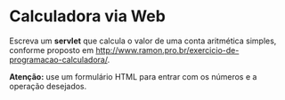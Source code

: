 # Calculadora via Web

Escreva um **servlet** que calcula o valor de uma conta aritmética simples, conforme proposto em http://www.ramon.pro.br/exercicio-de-programacao-calculadora/.

**Atenção:** use um formulário HTML para entrar com os números e a operação desejados.

